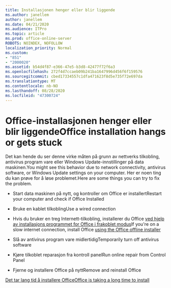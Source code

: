 ```yaml
---
title: Installasjonen henger eller blir liggende
ms.author: janellem
author: janellem
ms.date: 04/21/2020
ms.audience: ITPro
ms.topic: article
ms.prod: office-online-server
ROBOTS: NOINDEX, NOFOLLOW
localization_priority: Normal
ms.custom:
- "851"
- "2000020"
ms.assetid: b54d4f87-e366-47e5-b3d8-42477f72f6a3
ms.openlocfilehash: 272f4d7ccaeb09b241ba1647996d456f6f159576
ms.sourcegitcommit: cbed17334557c1dfa471623f8d5e735f72e697da
ms.translationtype: MT
ms.contentlocale: nb-NO
ms.lasthandoff: 08/28/2020
ms.locfileid: "47300724"
---
```

# <a name="office-installation-hangs-or-gets-stuck"></a><span data-ttu-id="168e8-102">Office-installasjonen henger eller blir liggende</span><span class="sxs-lookup"><span data-stu-id="168e8-102">Office installation hangs or gets stuck</span></span>

<span data-ttu-id="168e8-103">Det kan hende du ser denne virke måten på grunn av nettverks tilkobling, antivirus program vare eller Windows Update-innstillinger på data maskinen.</span><span class="sxs-lookup"><span data-stu-id="168e8-103">You might see this behavior due to network connectivity, antivirus software, or Windows Update settings on your computer.</span></span> <span data-ttu-id="168e8-104">Her er noen ting du kan prøve for å løse problemet.</span><span class="sxs-lookup"><span data-stu-id="168e8-104">Here are some things you can try to fix the problem.</span></span>
  
- <span data-ttu-id="168e8-105">Start data maskinen på nytt, og kontroller om Office er installert</span><span class="sxs-lookup"><span data-stu-id="168e8-105">Restart your computer and check if Office Installed</span></span>

- <span data-ttu-id="168e8-106">Bruke en kablet tilkobling</span><span class="sxs-lookup"><span data-stu-id="168e8-106">Use a wired connection</span></span>

- <span data-ttu-id="168e8-107">Hvis du bruker en treg Internett-tilkobling, installerer du Office [ved hjelp av installasjons programmet for Office i frakoblet modus](https://support.office.com/article/f0a85fe7-118f-41cb-a791-d59cef96ad1c?wt.mc_id=Alchemy_ClientDIA)</span><span class="sxs-lookup"><span data-stu-id="168e8-107">If you're on a slow internet connection, install Office [using the Office offline installer](https://support.office.com/article/f0a85fe7-118f-41cb-a791-d59cef96ad1c?wt.mc_id=Alchemy_ClientDIA)</span></span>

- <span data-ttu-id="168e8-108">Slå av antivirus program vare midlertidig</span><span class="sxs-lookup"><span data-stu-id="168e8-108">Temporarily turn off antivirus software</span></span>

- <span data-ttu-id="168e8-109">Kjøre tilkoblet reparasjon fra kontroll panel</span><span class="sxs-lookup"><span data-stu-id="168e8-109">Run online repair from Control Panel</span></span>

- <span data-ttu-id="168e8-110">Fjerne og installere Office på nytt</span><span class="sxs-lookup"><span data-stu-id="168e8-110">Remove and reinstall Office</span></span>

[<span data-ttu-id="168e8-111">Det tar lang tid å installere Office</span><span class="sxs-lookup"><span data-stu-id="168e8-111">Office is taking a long time to install</span></span>](https://support.office.com/article/0f09f357-3fef-42a6-b8aa-cef4c6c44bdf?wt.mc_id=Alchemy_ClientDIA)
  